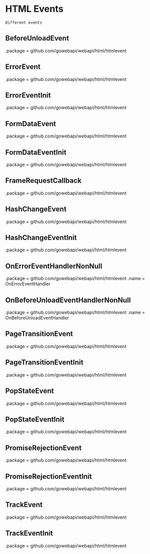 # HTML Events

    Different events

## BeforeUnloadEvent

.package = github.com/gowebapi/webapi/html/htmlevent

## ErrorEvent

.package = github.com/gowebapi/webapi/html/htmlevent

## ErrorEventInit

.package = github.com/gowebapi/webapi/html/htmlevent

## FormDataEvent

.package = github.com/gowebapi/webapi/html/htmlevent

## FormDataEventInit

.package = github.com/gowebapi/webapi/html/htmlevent

## FrameRequestCallback

.package = github.com/gowebapi/webapi/html/htmlevent

## HashChangeEvent

.package = github.com/gowebapi/webapi/html/htmlevent

## HashChangeEventInit

.package = github.com/gowebapi/webapi/html/htmlevent

## OnErrorEventHandlerNonNull

.package = github.com/gowebapi/webapi/html/htmlevent
.name = OnErrorEventHandler

## OnBeforeUnloadEventHandlerNonNull

.package = github.com/gowebapi/webapi/html/htmlevent
.name = OnBeforeUnloadEventHandler

## PageTransitionEvent

.package = github.com/gowebapi/webapi/html/htmlevent

## PageTransitionEventInit

.package = github.com/gowebapi/webapi/html/htmlevent

## PopStateEvent

.package = github.com/gowebapi/webapi/html/htmlevent

## PopStateEventInit

.package = github.com/gowebapi/webapi/html/htmlevent

## PromiseRejectionEvent

.package = github.com/gowebapi/webapi/html/htmlevent

## PromiseRejectionEventInit

.package = github.com/gowebapi/webapi/html/htmlevent

## TrackEvent

.package = github.com/gowebapi/webapi/html/htmlevent

## TrackEventInit

.package = github.com/gowebapi/webapi/html/htmlevent
